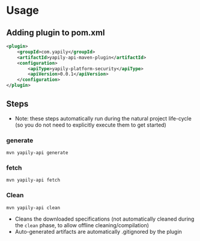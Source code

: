 # Usage

## Adding plugin to pom.xml
```xml
<plugin>
    <groupId>com.yapily</groupId>
    <artifactId>yapily-api-maven-plugin</artifactId>
    <configuration>
        <apiType>yapily-platform-security</apiType>
        <apiVersion>0.0.1</apiVersion>
    </configuration>
</plugin>
```

## Steps
* Note: these steps automatically run during the natural project life-cycle (so you do not need to explicitly execute them to get started)

### generate
```shell
mvn yapily-api generate
```
### fetch
```shell
mvn yapily-api fetch
```

### Clean
```shell
mvn yapily-api clean
```
- Cleans the downloaded specifications (not automatically cleaned during the `clean` phase, to allow offline cleaning/compilation)
- Auto-generated artifacts are automatically .gitignored by the plugin
